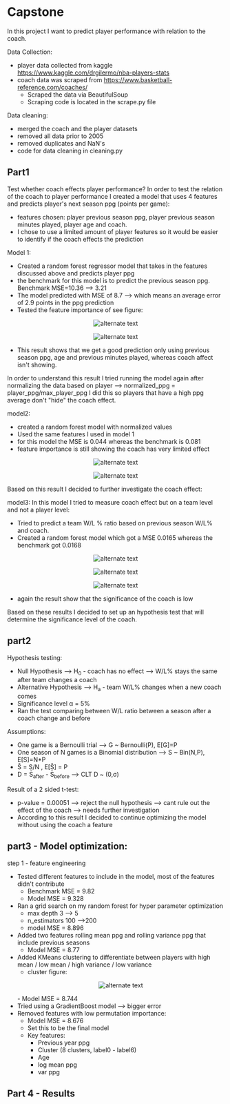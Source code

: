 # Capstone
In this project I want to predict player performance with relation to the coach.

Data Collection:
- player data collected from kaggle https://www.kaggle.com/drgilermo/nba-players-stats
- coach data was scraped from https://www.basketball-reference.com/coaches/
    - Scraped the data via BeautifulSoup
    - Scraping code is located in the scrape.py file

Data cleaning:
- merged the coach and the player datasets
- removed all data prior to 2005
- removed duplicates and NaN's
- code for data cleaning in cleaning.py

## Part1
Test whether coach effects player performance?
In order to test the relation of the coach to player performance I created a model that uses 4 features and
predicts player's next season ppg (points per game):
- features chosen: player previous season ppg, player previous season minutes played, player age and coach.
- I chose to use a limited amount of player features so it would be easier to identify if the coach effects the prediction

Model 1:
- Created a random forest regressor model that takes in the features discussed above and predicts player ppg
- the benchmark for this model is to predict the previous season ppg. Benchmark MSE=10.36 --> 3.21
- The model predicted with MSE of 8.7 --> which means an average error of 2.9 points in the ppg prediction
- Tested the feature importance of see figure:
<p align="center">
    <img src="plots/model1_FI.png" alt="alternate text">
 </p>
<!-- ![Model1 feature importances](plots/model1_FI.png) -->
<p align="center">
    <img src="plots/model1_resids.png" alt="alternate text">
 </p>
<!-- ![Model1 residuals](plots/model1_resids.png) -->


- This result shows that we get a good prediction only using previous season ppg, age and previous minutes played, whereas
    coach affect isn't showing.

In order to understand this result I tried running the model again after normalizing the data based on player -->
normalized_ppg = player_ppg/max_player_ppg
I did this so players that have a high ppg average don't "hide" the coach effect.

model2:
- created a random forest model with normalized values
- Used the same features I used in model 1
- for this model the MSE is 0.044 whereas the benchmark is 0.081
- feature importance is still showing the coach has very limited effect

<p align="center">
    <img src="plots/model2_FI.png" alt="alternate text">
 </p>

 <p align="center">
     <img src="plots/model2_resids.png" alt="alternate text">
  </p>

 Based on this result I decided to further investigate the coach effect:

 model3:
 In this model I tried to measure coach effect but on a team level and not a player level:
 - Tried to predict a team W/L % ratio based on previous season W/L% and coach.
 - Created a random forest model which got a MSE 0.0165 whereas the benchmark got 0.0168

 <p align="center">
     <img src="plots/model3_FI.png" alt="alternate text">
 </p>
 <p align="center">
      <img src="plots/model3_resids.png" alt="alternate text">
 </p>

 <p align="center">
       <img src="plots/model3_bar.png" alt="alternate text">
 </p>

 - again the result show that the significance of the coach is low

 Based on these results I decided to set up an hypothesis test that will determine the significance level of the coach.

## part2
Hypothesis testing:
- Null Hypothesis --> H<sub>0</sub> - coach has no effect --> W/L% stays the same after team changes a coach
- Alternative Hypothesis --> H<sub>a</sub> - team W/L% changes when a new coach comes
- Significance level &#x3B1; = 5%
- Ran the test comparing between W/L ratio between a season after a coach change and before

Assumptions:
- One game is a Bernoulli trial --> G ~ Bernoulli(P), E[G]=P
- One season of N games is a Binomial distribution --> S ~ Bin(N,P), E[S]=N*P
- S&#772; = S/N , E[S&#772;] = P
- D = S&#772;<sub>after</sub> - S&#772;<sub>before</sub> --> CLT D ~ (0,&#x3C3;)

Result of a 2 sided t-test:
- p-value = 0.00051 --> reject the null hypothesis --> cant rule out the effect of the coach --> needs further investigation
- According to this result I decided to continue optimizing the model without using the coach a feature

## part3 - Model optimization:
step 1 - feature engineering
- Tested different features to include in the model, most of the features didn't contribute
    - Benchmark MSE = 9.82
    - Model MSE = 9.328
- Ran a grid search on my random forest for hyper parameter optimization
    - max depth 3 --> 5
    - n_estimators 100 -->200
    - model MSE = 8.896
- Added two features rolling mean ppg and rolling variance ppg that include previous seasons
    - Model MSE = 8.77
- Added KMeans clustering to differentiate between players with high mean / low mean / high variance / low variance
    - cluster figure:
    <p align="center">
        <img src="plots/KMeans_minibatch.png" alt="alternate text">
     </p>
    - Model MSE = 8.744
- Tried using a GradientBoost model --> bigger error
- Removed features with low permutation importance:
    - Model MSE = 8.676
    - Set this to be the final model
    - Key features:
        - Previous year ppg
        - Cluster (8 clusters, label0 - label6)
        - Age
        - log mean ppg
        - var ppg
## Part 4 - Results
